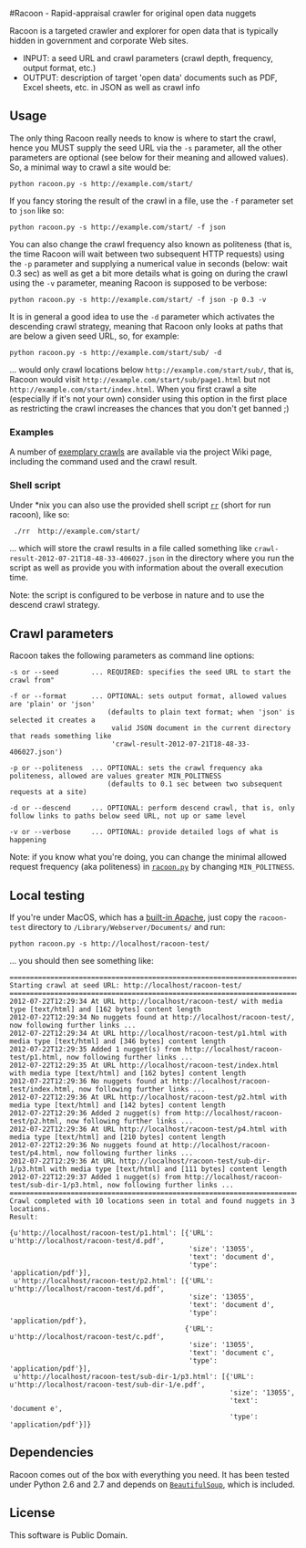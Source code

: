 #Racoon - Rapid-appraisal crawler for original open data nuggets

Racoon is a targeted crawler and explorer for open data that is typically hidden in government and corporate Web sites. 

* INPUT: a seed URL and crawl parameters (crawl depth, frequency, output format, etc.)
* OUTPUT: description of target 'open data' documents such as PDF, Excel sheets, etc. in JSON as well as crawl info

## Usage

The only thing Racoon really needs to know is where to start the crawl, hence you MUST supply the seed URL via the `-s` parameter, all the other parameters are optional (see below for their meaning and allowed values). So, a minimal way to crawl a site would be:

	python racoon.py -s http://example.com/start/

If you fancy storing the result of the crawl in a file, use the `-f` parameter set to `json` like so:

	python racoon.py -s http://example.com/start/ -f json
	
You can also change the crawl frequency also known as politeness (that is, the time Racoon will wait between two subsequent HTTP requests) using the `-p` parameter and supplying a numerical value in seconds (below: wait 0.3 sec) as well as get a bit more details what is going on during the crawl using the `-v` parameter, meaning Racoon is supposed to be verbose:

	python racoon.py -s http://example.com/start/ -f json -p 0.3 -v

It is in general a good idea to use the `-d` parameter which activates the descending crawl strategy, meaning that Racoon only looks at paths that are below a given seed URL, so, for example:

	python racoon.py -s http://example.com/start/sub/ -d

... would only crawl locations below `http://example.com/start/sub/`, that is, Racoon would visit `http://example.com/start/sub/page1.html` but not `http://example.com/start/index.html`. When you first crawl a site (especially if it's not your own)  consider using this option in the first place as restricting the crawl increases the chances that you don't get banned ;)

### Examples

A number of [exemplary crawls](https://github.com/mhausenblas/Racoon/wiki/Example-crawls) are available via the project Wiki page, including the command used and the crawl result.

### Shell script

Under *nix you can also use the provided shell script [`rr`](https://github.com/mhausenblas/Racoon/blob/master/rr) (short for run racoon), like so:

	 ./rr  http://example.com/start/

... which will store the crawl results in a file called something like `crawl-result-2012-07-21T18-48-33-406027.json` in the directory where you run the script as well as provide you with information about the overall execution time. 

Note: the script is configured to be verbose in nature and to use the descend crawl strategy.


## Crawl parameters

Racoon takes the following parameters as command line options:

	-s or --seed		...	REQUIRED: specifies the seed URL to start the crawl from"

	-f or --format		...	OPTIONAL: sets output format, allowed values are 'plain' or 'json' 
							(defaults to plain text format; when 'json' is selected it creates a
							 valid JSON document in the current directory that reads something like
							 'crawl-result-2012-07-21T18-48-33-406027.json')

	-p or --politeness	...	OPTIONAL: sets the crawl frequency aka politeness, allowed are values greater MIN_POLITNESS 
							(defaults to 0.1 sec between two subsequent requests at a site)

	-d or --descend		... OPTIONAL: perform descend crawl, that is, only follow links to paths below seed URL, not up or same level

	-v or --verbose		...	OPTIONAL: provide detailed logs of what is happening

Note: if you know what you're doing, you can change the minimal allowed request frequency (aka politeness) in [`racoon.py`](https://github.com/mhausenblas/Racoon/blob/master/racoon.py) by changing `MIN_POLITNESS`.

## Local testing

If you're under MacOS, which has a [built-in Apache](http://macdevcenter.com/pub/a/mac/2001/12/07/apache.html "Apache Web-Serving with Mac OS X: Part 1 - O'Reilly Media"), just copy the `racoon-test` directory to `/Library/Webserver/Documents/` and run:

	python racoon.py -s http://localhost/racoon-test/

... you should then see something like:
	
	================================================================================
	Starting crawl at seed URL: http://localhost/racoon-test/
	================================================================================
	2012-07-22T12:29:34 At URL http://localhost/racoon-test/ with media type [text/html] and [162 bytes] content length
	2012-07-22T12:29:34 No nuggets found at http://localhost/racoon-test/, now following further links ...
	2012-07-22T12:29:34 At URL http://localhost/racoon-test/p1.html with media type [text/html] and [346 bytes] content length
	2012-07-22T12:29:35 Added 1 nugget(s) from http://localhost/racoon-test/p1.html, now following further links ...
	2012-07-22T12:29:35 At URL http://localhost/racoon-test/index.html with media type [text/html] and [162 bytes] content length
	2012-07-22T12:29:36 No nuggets found at http://localhost/racoon-test/index.html, now following further links ...
	2012-07-22T12:29:36 At URL http://localhost/racoon-test/p2.html with media type [text/html] and [142 bytes] content length
	2012-07-22T12:29:36 Added 2 nugget(s) from http://localhost/racoon-test/p2.html, now following further links ...
	2012-07-22T12:29:36 At URL http://localhost/racoon-test/p4.html with media type [text/html] and [210 bytes] content length
	2012-07-22T12:29:36 No nuggets found at http://localhost/racoon-test/p4.html, now following further links ...
	2012-07-22T12:29:36 At URL http://localhost/racoon-test/sub-dir-1/p3.html with media type [text/html] and [111 bytes] content length
	2012-07-22T12:29:37 Added 1 nugget(s) from http://localhost/racoon-test/sub-dir-1/p3.html, now following further links ...
	================================================================================
	Crawl completed with 10 locations seen in total and found nuggets in 3 locations.
	Result:

	{u'http://localhost/racoon-test/p1.html': [{'URL': u'http://localhost/racoon-test/d.pdf',
	                                            'size': '13055',
	                                            'text': 'document d',
	                                            'type': 'application/pdf'}],
	 u'http://localhost/racoon-test/p2.html': [{'URL': u'http://localhost/racoon-test/d.pdf',
	                                            'size': '13055',
	                                            'text': 'document d',
	                                            'type': 'application/pdf'},
	                                           {'URL': u'http://localhost/racoon-test/c.pdf',
	                                            'size': '13055',
	                                            'text': 'document c',
	                                            'type': 'application/pdf'}],
	 u'http://localhost/racoon-test/sub-dir-1/p3.html': [{'URL': u'http://localhost/racoon-test/sub-dir-1/e.pdf',
	                                                      'size': '13055',
	                                                      'text': 'document e',
	                                                      'type': 'application/pdf'}]}


## Dependencies

Racoon comes out of the box with everything you need. It has been tested under Python 2.6 and 2.7 and depends on [`BeautifulSoup`](http://www.crummy.com/software/BeautifulSoup/), which is included.

## License

This software is Public Domain.
